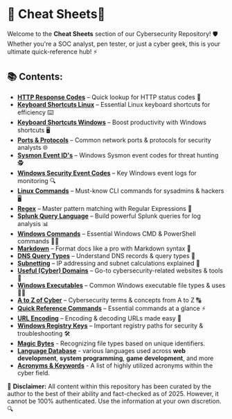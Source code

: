 # 🚀 Cheat Sheets📜

Welcome to the **Cheat Sheets** section of our Cybersecurity Repository! 🛡️ Whether you're a SOC analyst, pen tester, or just a cyber geek, this is your ultimate quick-reference hub! ⚡

## 📚 Contents:
- [**HTTP Response Codes**](https://github.com/luke-mckeever/Cyber_Vault/blob/main/Cheat%20Sheets/All%20Cheetsheets/HTTP%20Response%20Codes.md) – Quick lookup for HTTP status codes 📡  
- [**Keyboard Shortcuts Linux**](https://github.com/luke-mckeever/Cyber_Vault/blob/main/Cheat%20Sheets/All%20Cheetsheets/Keyboard%20Shortcuts%20Linux.md) – Essential Linux keyboard shortcuts for efficiency ⌨️  
- [**Keyboard Shortcuts Windows**](https://github.com/luke-mckeever/Cyber_Vault/blob/main/Cheat%20Sheets/All%20Cheetsheets/Keyboard%20Shortcuts%20Windows.md) – Boost productivity with Windows shortcuts 🖥️  
- [**Ports & Protocols**](https://github.com/luke-mckeever/Cyber_Vault/blob/main/Cheat%20Sheets/All%20Cheetsheets/Ports%20%26%20Protocols.md) – Common network ports & protocols for security analysts 🌐  
- [**Sysmon Event ID's**](https://github.com/luke-mckeever/Cyber_Vault/blob/main/Cheat%20Sheets/All%20Cheetsheets/Sysmon%20Event%20ID's.md) – Windows Sysmon event codes for threat hunting 🕵️  
- [**Windows Security Event Codes**](https://github.com/luke-mckeever/Cyber_Vault/blob/main/Cheat%20Sheets/All%20Cheetsheets/Windows%20Security%20Event%20Codes.md) – Key Windows event logs for monitoring 🔍  
- [**Linux Commands**](https://github.com/luke-mckeever/Cyber_Vault/blob/main/Cheat%20Sheets/All%20Cheetsheets/Linux%20Commands.md) – Must-know CLI commands for sysadmins & hackers 🖥️  
- [**Regex**](https://github.com/luke-mckeever/Cyber_Vault/blob/main/Cheat%20Sheets/All%20Cheetsheets/Regex.md) – Master pattern matching with Regular Expressions 🔎  
- [**Splunk Query Language**](https://github.com/luke-mckeever/Cyber_Vault/blob/main/Cheat%20Sheets/All%20Cheetsheets/Splunk%20Query%20Language.md) – Build powerful Splunk queries for log analysis 📊  
- [**Windows Commands**](https://github.com/luke-mckeever/Cyber_Vault/blob/main/Cheat%20Sheets/All%20Cheetsheets/Windows%20Commands.md) – Essential Windows CMD & PowerShell commands 🏴‍☠️  
- [**Markdown**](https://github.com/luke-mckeever/Cyber_Vault/blob/main/Cheat%20Sheets/All%20Cheetsheets/Markdown.md) – Format docs like a pro with Markdown syntax 📝  
- [**DNS Query Types**](https://github.com/luke-mckeever/Cyber_Vault/blob/main/Cheat%20Sheets/All%20Cheetsheets/DNS%20Query%20Types.md) – Understand DNS records & query types 📡  
- [**Subnetting**](https://github.com/luke-mckeever/Cyber_Vault/blob/main/Cheat%20Sheets/All%20Cheetsheets/Subnetting.md) – IP addressing and subnet calculations explained 📏  
- [**Useful (Cyber) Domains**](https://github.com/luke-mckeever/Cyber_Vault/blob/main/Cheat%20Sheets/All%20Cheetsheets/Useful%20(Cyber)%20Domains.md) – Go-to cybersecurity-related websites & tools 🔗  
- [**Windows Executables**](https://github.com/luke-mckeever/Cyber_Vault/blob/main/Cheat%20Sheets/All%20Cheetsheets/Windows%20Executables.md) – Common Windows executable file types & uses 🏴‍☠️  
- [**A to Z of Cyber**](https://github.com/luke-mckeever/Cyber_Vault/blob/main/Cheat%20Sheets/All%20Cheetsheets/A%20to%20Z%20of%20Cyber.md) – Cybersecurity terms & concepts from A to Z 🔠  
- [**Quick Reference Commands**](https://github.com/luke-mckeever/Cyber_Vault/blob/main/Cheat%20Sheets/All%20Cheetsheets/Quick%20Reference%20Commands.md) – Essential commands at a glance ⚡  
- [**URL Encoding**](https://github.com/luke-mckeever/Cyber_Vault/blob/main/Cheat%20Sheets/All%20Cheetsheets/URL%20Encoding.md) – Encoding & decoding URLs made easy 🔢  
- [**Windows Registry Keys**](https://github.com/luke-mckeever/Cyber_Vault/blob/main/Cheat%20Sheets/All%20Cheetsheets/Windows%20Registry%20Keys.md) – Important registry paths for security & troubleshooting 🛠️  
- [**Magic Bytes**](https://github.com/luke-mckeever/Cyber_Vault/blob/main/Cheat%20Sheets/All%20Cheetsheets/Magic%20Bytes.md) - Recognizing file types based on unique identifiers.
- [**Language Database**](https://github.com/luke-mckeever/Cyber_Vault/blob/main/Cheat%20Sheets/All%20Cheetsheets/Language%20Database.md) - various languages used across **web development**, **system programming**, **game development**, and more 
- [**Acronyms & Keywords**](https://github.com/luke-mckeever/Cyber_Vault/blob/main/Cheat%20Sheets/All%20Cheetsheets/Acronyms%20%26%20Keywords.md) - A list of highly utilized acronyms within the cyber field.


📢 **Disclaimer:** All content within this repository has been curated by the author to the best of their ability and fact-checked as of 2025. However, it cannot be 100% authenticated. Use the information at your own discretion. 🔍
